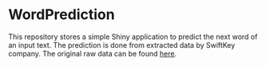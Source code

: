 # WordPrediction
This repository stores a simple Shiny application to predict the next word of an input text. The prediction is done from extracted data by SwiftKey company. The original raw data can be found [here](https://d396qusza40orc.cloudfront.net/dsscapstone/dataset/Coursera-SwiftKey.zip).
